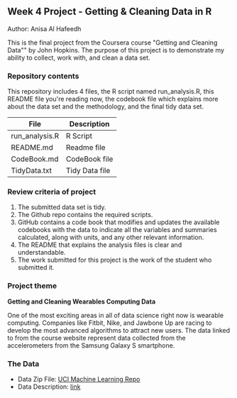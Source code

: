 ## **Week 4 Project - Getting & Cleaning Data in R**

Author: Anisa Al Hafeedh  

This is the final project from the Coursera course "Getting and Cleaning Data"" by John Hopkins. The purpose of this project is to demonstrate my ability to collect, work with, and clean a data set.

### **Repository contents**
This repository includes 4 files, the R script named run_analysis.R, this README file you're reading now, the codebook file which explains more about the data set and the methodology, and the final tidy data set.

File | Description
------------- | -------------
run_analysis.R | R Script
README.md | Readme file
CodeBook.md | CodeBook file
TidyData.txt | Tidy Data file


### **Review criteria of project** 

1. The submitted data set is tidy.  
2. The Github repo contains the required scripts.  
3. GitHub contains a code book that modifies and updates the available codebooks with the data to indicate all the variables and summaries calculated, along with units, and any other relevant information.  
4. The README that explains the analysis files is clear and understandable.  
5. The work submitted for this project is the work of the student who submitted it.  


### **Project theme**  

**Getting and Cleaning Wearables Computing Data**  

One of the most exciting areas in all of data science right now is wearable computing. Companies like Fitbit, Nike, and Jawbone Up are racing to develop the most advanced algorithms to attract new users. The data linked to from the course website represent data collected from the accelerometers from the Samsung Galaxy S smartphone.

### **The Data**  
- Data Zip File: [UCI Machine Learning Repo](https://d396qusza40orc.cloudfront.net/getdata%2Fprojectfiles%2FUCI%20HAR%20Dataset.zip)  
- Data Description: [link](http://archive.ics.uci.edu/ml/datasets/Human+Activity+Recognition+Using+Smartphones)
